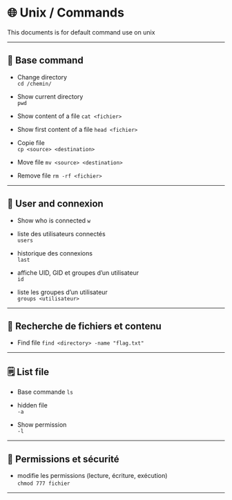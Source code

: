 # 🌐 Unix / Commands

This documents is for default command use on unix

---

## 🧰 Base command

- Change directory  
`cd /chemin/`

- Show current directory  
`pwd`

- Show content of a file
`cat <fichier>`

- Show first content of a file
`head <fichier>`

- Copie file  
`cp <source> <destination>`

- Move file
`mv <source> <destination>`

- Remove file 
`rm -rf <fichier>`

---

## 👤 User and connexion

- Show who is connected
`w`

- liste des utilisateurs connectés  
`users`

- historique des connexions  
`last`

- affiche UID, GID et groupes d’un utilisateur  
`id`

- liste les groupes d’un utilisateur  
`groups <utilisateur>`

---

## 🔎 Recherche de fichiers et contenu

- Find file
`find <directory> -name "flag.txt"`
<!--You can use *.pdf to find all pdf -->

---

## 🗒️ List file

- Base commande
`ls`

- hidden file  
`-a`

- Show permission  
`-l`

---

## 🔐 Permissions et sécurité

- modifie les permissions (lecture, écriture, exécution)  
`chmod 777 fichier`

---
